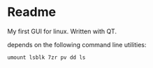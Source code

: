# Readme

My first GUI for linux. Written with QT.

depends on the following command line utilities:

    umount lsblk 7zr pv dd ls 
